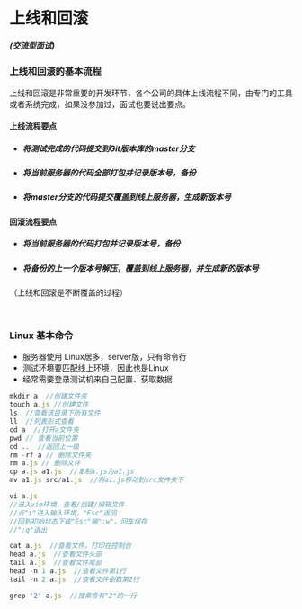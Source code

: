 # 上线和回滚

##### (交流型面试)

### 上线和回滚的基本流程

上线和回滚是非常重要的开发环节，各个公司的具体上线流程不同，由专门的工具或者系统完成，如果没参加过，面试也要说出要点。

#### 上线流程要点

- ##### 将测试完成的代码提交到Git版本库的master分支

- ##### 将当前服务器的代码全部打包并记录版本号，备份

- ##### 将master分支的代码提交覆盖到线上服务器，生成新版本号

#### 回滚流程要点

- ##### 将当前服务器的代码打包并记录版本号，备份

- ##### 将备份的上一个版本号解压，覆盖到线上服务器，并生成新的版本号

（上线和回滚是不断覆盖的过程）

<br/>

### Linux 基本命令

- 服务器使用 Linux居多，server版，只有命令行
- 测试环境要匹配线上环境，因此也是Linux
- 经常需要登录测试机来自己配置、获取数据

```javascript
mkdir a  //创建文件夹
touch a.js //创建文件
ls  //查看该目录下所有文件
ll  //列表形式查看
cd a  //打开a文件夹
pwd // 查看当前位置
cd ..  //返回上一级
rm -rf a // 删除文件夹
rm a.js // 删除文件
cp a.js a1.js  //复制a.js为a1.js
mv a1.js src/a1.js  //将a1.js移动到src文件夹下

vi a.js 
//进入vim环境，查看/创建/编辑文件
//点"i"进入输入环境，"Esc"返回
//回到初始状态下按"Esc"输":w"，回车保存
//":q"退出

cat a.js  //查看文件，打印在控制台
head a.js  //查看文件头部
tail a.js  //查看文件尾部
head -n 1 a.js  //查看文件第1行
tail -n 2 a.js  //查看文件倒数第2行

grep '2' a.js  //搜索含有"2"的一行
```

